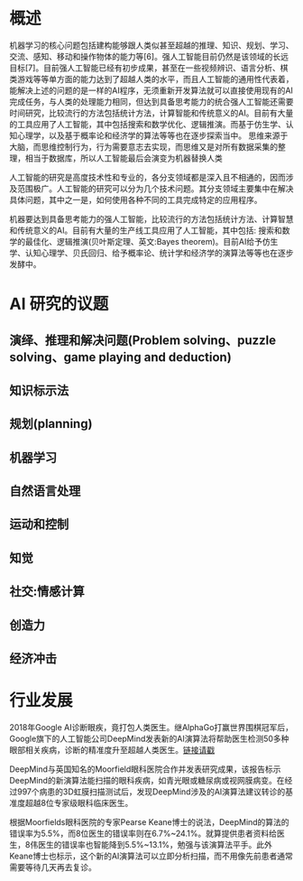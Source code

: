 # 概述



机器学习的核心问题包括建构能够跟人类似甚至超越的推理、知识、规划、学习、交流、感知、移动和操作物体的能力等[6]。强人工智能目前仍然是该领域的长远目标[7]。目前强人工智能已经有初步成果，甚至在一些视频辨识、语言分析、棋类游戏等等单方面的能力达到了超越人类的水平，而且人工智能的通用性代表着，能解决上述的问题的是一样的AI程序，无须重新开发算法就可以直接使用现有的AI完成任务，与人类的处理能力相同，但达到具备思考能力的统合强人工智能还需要时间研究，比较流行的方法包括统计方法，计算智能和传统意义的AI。目前有大量的工具应用了人工智能，其中包括搜索和数学优化、逻辑推演。而基于仿生学、认知心理学，以及基于概率论和经济学的算法等等也在逐步探索当中。 思维来源于大脑，而思维控制行为，行为需要意志去实现，而思维又是对所有数据采集的整理，相当于数据库，所以人工智能最后会演变为机器替换人类

人工智能的研究是高度技术性和专业的，各分支领域都是深入且不相通的，因而涉及范围极广。人工智能的研究可以分为几个技术问题。其分支领域主要集中在解决具体问题，其中之一是，如何使用各种不同的工具完成特定的应用程序。

机器要达到具备思考能力的强人工智能，比较流行的方法包括统计方法、计算智慧和传统意义的AI。目前有大量的生产线工具应用了人工智能，其中包括: 搜索和数学的最佳化、逻辑推演(贝叶斯定理、英文:Bayes theorem)。目前AI给予仿生学、认知心理学、贝氏回归、给予概率论、统计学和经济学的演算法等等也在逐步发酵中。

# AI 研究的议题

## 演绎、推理和解决问题(Problem solving、puzzle solving、game playing and deduction)

## 知识标示法

## 规划(planning)

## 机器学习

## 自然语言处理

## 运动和控制

## 知觉

## 社交:情感计算

## 创造力

## 经济冲击



# 行业发展

2018年Google AI诊断眼疾，竟打包人类医生。继AlphaGo打赢世界围棋冠军后，Google旗下的人工智能公司DeepMind发表新的AI演算法将帮助医生检测50多种眼部相关疾病，诊断的精准度升至超越人类医生。[链接请戳](https://cloud.tencent.com/developer/news/298687)

DeepMind与英国知名的Moorfield眼科医院合作并发表研究成果，该报告标示DeepMind的新演算法能扫描的眼科疾病，如青光眼或糖尿病或视网膜病变。在经过997个病患的3D虹膜扫描测试后，发现DeepMind涉及的AI演算法建议转诊的基准度超越8位专家级眼科临床医生。

根据Moorfields眼科医院的专家Pearse Keane博士的说法，DeepMind的算法的错误率为5.5%，而8位医生的错误率则在6.7%~24.1%。就算提供患者资料给医生，8伟医生的错误率也智能降到5.5%~13.1%，勉强与该演算法平手。此外Keane博士也标示，这个新的AI演算法可以立即分析扫描，而不用像先前患者通常需要等待几天再去复诊。


